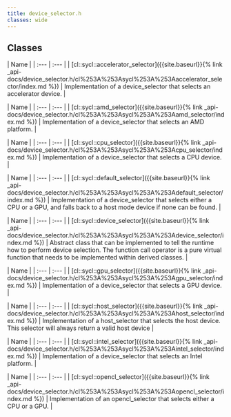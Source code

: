 ```yaml
---
title: device_selector.h
classes: wide
---
```

## Classes

  | Name |
| :--- | :--- |
| [cl::sycl::accelerator\_selector]({{site.baseurl}}{% link _api-docs/device_selector.h/cl%253A%253Asycl%253A%253Aaccelerator_selector/index.md %}) | Implementation of a device_selector that selects an accelerator device.  |


  | Name |
| :--- | :--- |
| [cl::sycl::amd\_selector]({{site.baseurl}}{% link _api-docs/device_selector.h/cl%253A%253Asycl%253A%253Aamd_selector/index.md %}) | Implementation of a device_selector that selects an AMD platform.  |


  | Name |
| :--- | :--- |
| [cl::sycl::cpu\_selector]({{site.baseurl}}{% link _api-docs/device_selector.h/cl%253A%253Asycl%253A%253Acpu_selector/index.md %}) | Implementation of a device_selector that selects a CPU device.  |


  | Name |
| :--- | :--- |
| [cl::sycl::default\_selector]({{site.baseurl}}{% link _api-docs/device_selector.h/cl%253A%253Asycl%253A%253Adefault_selector/index.md %}) | Implementation of a device_selector that selects either a CPU or a GPU, and falls back to a host mode device if none can be found.  |


  | Name |
| :--- | :--- |
| [cl::sycl::device\_selector]({{site.baseurl}}{% link _api-docs/device_selector.h/cl%253A%253Asycl%253A%253Adevice_selector/index.md %}) | Abstract class that can be implemented to tell the runtime how to perform device selection. The function call operator is a pure virtual function that needs to be implemented within derived classes.  |


  | Name |
| :--- | :--- |
| [cl::sycl::gpu\_selector]({{site.baseurl}}{% link _api-docs/device_selector.h/cl%253A%253Asycl%253A%253Agpu_selector/index.md %}) | Implementation of a device_selector that selects a GPU device.  |


  | Name |
| :--- | :--- |
| [cl::sycl::host\_selector]({{site.baseurl}}{% link _api-docs/device_selector.h/cl%253A%253Asycl%253A%253Ahost_selector/index.md %}) | Implementation of a host_selector that selects the host device. This selector will always return a valid host device  |


  | Name |
| :--- | :--- |
| [cl::sycl::intel\_selector]({{site.baseurl}}{% link _api-docs/device_selector.h/cl%253A%253Asycl%253A%253Aintel_selector/index.md %}) | Implementation of a device_selector that selects an Intel platform.  |


  | Name |
| :--- | :--- |
| [cl::sycl::opencl\_selector]({{site.baseurl}}{% link _api-docs/device_selector.h/cl%253A%253Asycl%253A%253Aopencl_selector/index.md %}) | Implementation of an opencl_selector that selects either a CPU or a GPU.  |

